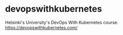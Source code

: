 # devopswithkubernetes
Helsinki's University's DevOps With Kubernetes course. https://devopswithkubernetes.com/
